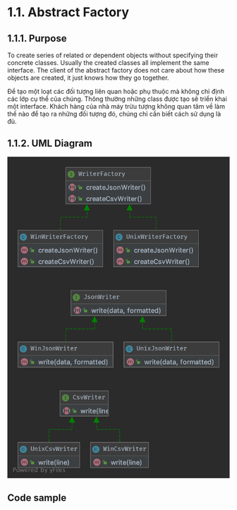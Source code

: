 # 1.1. Abstract Factory

## 1.1.1. Purpose

To create series of related or dependent objects without specifying their concrete classes. Usually the created classes all implement the same interface. The client of the abstract factory does not care about how these objects are created, it just knows how they go together.

Để tạo một loạt các đối tượng liên quan hoặc phụ thuộc mà không chỉ định các lớp cụ thể của chúng. Thông thường những class được tạo sẽ triển khai một interface. Khách hàng của nhà máy trừu tượng không quan tâm về làm thế nào để tạo ra những đối tượng đó, chúng chỉ cần biết cách sử dụng là đủ.

## 1.1.2. UML Diagram

![Abstract Factory](abstract-factory-uml-13.png)

## Code sample

